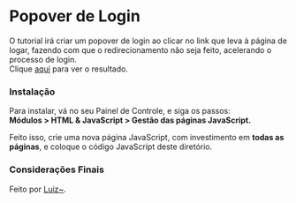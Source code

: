 # Popover de Login

O tutorial irá criar um popover de login ao clicar no link que leva à página de logar, fazendo com que o redirecionamento não seja feito, acelerando o processo de login.  
Clique [aqui](http://i.imgur.com/ONMizDU.png) para ver o resultado.


### Instalação

Para instalar, vá no seu Painel de Controle, e siga os passos:  
**Módulos > HTML & JavaScript > Gestão das páginas JavaScript.**

Feito isso, crie uma nova página JavaScript, com investimento em **todas as páginas**, e coloque o código JavaScript deste diretório.  


### Considerações Finais

Feito por [Luiz~](http://ajuda.forumeiros.com/u60563).
